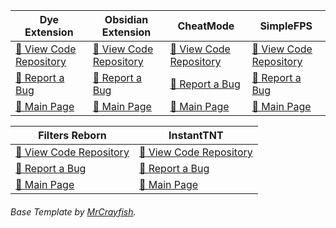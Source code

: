 Dye Extension | Obsidian Extension | CheatMode | SimpleFPS
-- | -- | -- | --
[📕 View Code Repository](https://github.com/Krxwallo/DyeExtension) | [📕 View Code Repository](https://github.com/Krxwallo/ObsidianExtension) | [📕 View Code Repository](https://github.com/Krxwallo/CheatMode) | [📕 View Code Repository](https://github.com/Krxwallo/SimpleFPS)
[🐛 Report a Bug](https://github.com/Kxwallo/DyeExtension/issues) | [🐛 Report a Bug](https://github.com/Krxwallo/ObsidianExtension/issues) | [🐛 Report a Bug](https://github.com/Krxwallo/CheatMode/issues) | [🐛 Report a Bug](https://github.com/Krxwallo/SimpleFPS/issues)
[💾 Main Page](https://www.curseforge.com/minecraft/mc-mods/dye-extension) | [💾 Main Page](https://www.curseforge.com/minecraft/mc-mods/obsidian-extension) | [💾 Main Page](https://www.curseforge.com/minecraft/mc-mods/cheat-mode) | [💾 Main Page](https://www.curseforge.com/minecraft/mc-mods/simple-fps)

Filters Reborn | InstantTNT
-- | --
[📕 View Code Repository](https://github.com/Krxwallo/FiltersReborn) | [📕 View Code Repository](https://github.com/Krxwallo/InstantTNT)
[🐛 Report a Bug](https://github.com/Krxwallo/FiltersReborn/issues/new) | [🐛 Report a Bug](https://github.com/Krxwallo/InstantTNT/issues)
[💾 Main Page](https://www.curseforge.com/minecraft/mc-mods/filters-reborn) | [💾 Main Page](https://www.curseforge.com/minecraft/mc-mods/instant-tnt)

###### Base Template by [MrCrayfish](https://github.com/MrCrayfish). 
